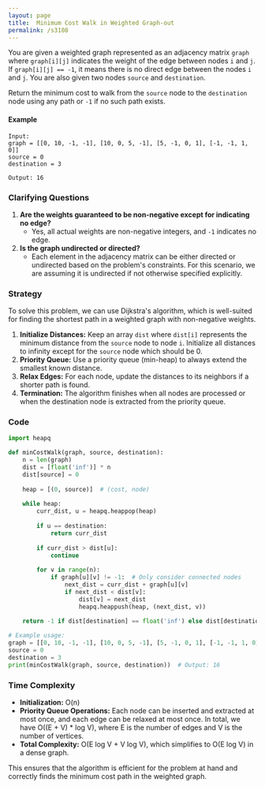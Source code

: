 ```yaml
---
layout: page
title:  Minimum Cost Walk in Weighted Graph-out
permalink: /s3108
---
```


You are given a weighted graph represented as an adjacency matrix `graph` where `graph[i][j]` indicates the weight of the edge between nodes `i` and `j`. If `graph[i][j] == -1`, it means there is no direct edge between the nodes `i` and `j`. You are also given two nodes `source` and `destination`.

Return the minimum cost to walk from the `source` node to the `destination` node using any path or `-1` if no such path exists.

#### Example
```
Input: 
graph = [[0, 10, -1, -1], [10, 0, 5, -1], [5, -1, 0, 1], [-1, -1, 1, 0]]
source = 0
destination = 3

Output: 16
```

### Clarifying Questions
1. **Are the weights guaranteed to be non-negative except for indicating no edge?**
   - Yes, all actual weights are non-negative integers, and `-1` indicates no edge.
2. **Is the graph undirected or directed?**
   - Each element in the adjacency matrix can be either directed or undirected based on the problem's constraints. For this scenario, we are assuming it is undirected if not otherwise specified explicitly.

### Strategy

To solve this problem, we can use Dijkstra's algorithm, which is well-suited for finding the shortest path in a weighted graph with non-negative weights.

1. **Initialize Distances:** Keep an array `dist` where `dist[i]` represents the minimum distance from the `source` node to node `i`. Initialize all distances to infinity except for the `source` node which should be 0.
2. **Priority Queue:** Use a priority queue (min-heap) to always extend the smallest known distance.
3. **Relax Edges:** For each node, update the distances to its neighbors if a shorter path is found.
4. **Termination:** The algorithm finishes when all nodes are processed or when the destination node is extracted from the priority queue.

### Code

```python
import heapq

def minCostWalk(graph, source, destination):
    n = len(graph)
    dist = [float('inf')] * n
    dist[source] = 0
    
    heap = [(0, source)]  # (cost, node)
    
    while heap:
        curr_dist, u = heapq.heappop(heap)
        
        if u == destination:
            return curr_dist
        
        if curr_dist > dist[u]:
            continue
        
        for v in range(n):
            if graph[u][v] != -1:  # Only consider connected nodes
                next_dist = curr_dist + graph[u][v]
                if next_dist < dist[v]:
                    dist[v] = next_dist
                    heapq.heappush(heap, (next_dist, v))
    
    return -1 if dist[destination] == float('inf') else dist[destination]

# Example usage:
graph = [[0, 10, -1, -1], [10, 0, 5, -1], [5, -1, 0, 1], [-1, -1, 1, 0]]
source = 0
destination = 3
print(minCostWalk(graph, source, destination))  # Output: 16
```

### Time Complexity

- **Initialization:** O(n)
- **Priority Queue Operations:** Each node can be inserted and extracted at most once, and each edge can be relaxed at most once. In total, we have O((E + V) * log V), where E is the number of edges and V is the number of vertices.
- **Total Complexity:** O(E log V + V log V), which simplifies to O(E log V) in a dense graph.

This ensures that the algorithm is efficient for the problem at hand and correctly finds the minimum cost path in the weighted graph.